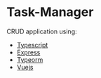 # Task-Manager
CRUD application using:
- [Typescript](https://www.typescriptlang.org/)
- [Express](https://expressjs.com/)
- [Typeorm](https://typeorm.io/)
- [Vuejs](https://vuejs.org/)
